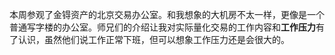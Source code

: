 本周参观了金锝资产的北京交易办公室。和我想象的大机房不太一样，更像是一个普通写字楼的办公室。师兄们的介绍让我对实际量化交易的工作内容和**工作压力**有了认识，虽然他们说工作正常下班，但可以想象工作压力还是会很大的。